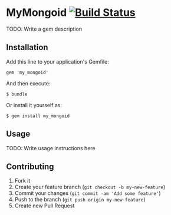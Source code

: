 # MyMongoid  [![Build Status](https://travis-ci.org/caok/my_mongoid.png?branch=master)](https://travis-ci.org/caok/my_mongoid)

TODO: Write a gem description

## Installation

Add this line to your application's Gemfile:

    gem 'my_mongoid'

And then execute:

    $ bundle

Or install it yourself as:

    $ gem install my_mongoid

## Usage

TODO: Write usage instructions here

## Contributing

1. Fork it
2. Create your feature branch (`git checkout -b my-new-feature`)
3. Commit your changes (`git commit -am 'Add some feature'`)
4. Push to the branch (`git push origin my-new-feature`)
5. Create new Pull Request
